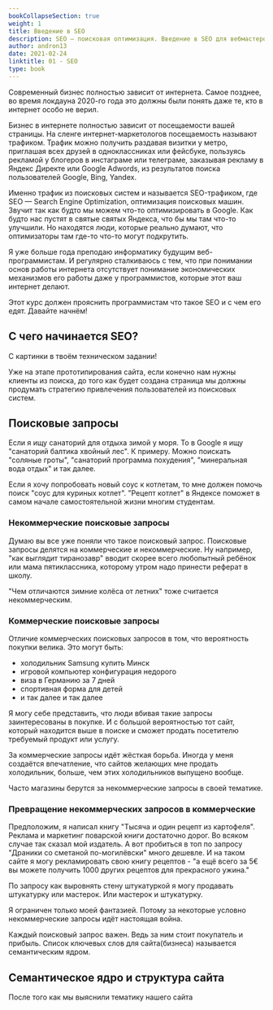 ```yaml
---
bookCollapseSection: true
weight: 1
title: Введение в SEO 
description: SEO — поисковая оптимизация. Введение в SEO для вебмастеров и программистов. 
author: andron13
date: 2021-02-24
linktitle: 01 - SEO
type: book 
---
```


Современный бизнес полностью зависит от интернета. Самое позднее, во время локдауна 2020-го года это должны были понять даже те, кто в интернет особо не верил.

Бизнес в интернете полностью зависит от посещаемости вашей страницы. На сленге интернет-маркетологов посещаемость называют трафиком. Трафик можно получить раздавая визитки у метро, приглашая всех друзей в одноклассниках или фейсбуке, пользуясь рекламой у блогеров в инстаграме или телеграме, заказывая рекламу в Яндекс Директе или Google Adwords, из результатов поиска пользователей Google, Bing, Yandex.

Именно трафик из поисковых систем и называется SEO-трафиком, где SEO — Search Engine Optimization, оптимизация поисковых машин. Звучит так как будто мы можем что-то оптимизировать в Google. Как будто нас пустят в святые святых Яндекса, что бы мы там что-то улучшили. Но находятся люди, которые реально думают, что оптимизаторы там где-то что-то могут подкрутить.

Я уже больше года преподаю информатику будущим веб-программистам. И регулярно сталкиваюсь с тем, что при понимании основ работы интернета отсутствует понимание экономических механизмов его работы даже у программистов, которые этот ваш интернет делают.

Этот курс должен прояснить программистам что такое SEO и с чем его едят. Давайте начнём!

## С чего начинается SEO?

С картинки в твоём техническом задании!

Уже на этапе прототипирования сайта, если конечно нам нужны клиенты из поиска, до того как будет создана страница мы должны продумать стратегию привлечения пользователей из поисковых систем.

## Поисковые запросы

Если я ищу санаторий для отдыха зимой у моря. То в Google я ищу "санаторий балтика хвойный лес". К примеру. Можно поискать "соляные гроты", "санаторий программа похудения", "минеральная вода отдых" и так далее. 

Если я хочу попробовать новый соус к котлетам, то мне должен помочь поиск "соус для куриных котлет". "Рецепт котлет" в Яндексе поможет в самом начале самостоятельной жизни многим студентам. 

### Некоммерческие поисковые запросы

Думаю вы все уже поняли что такое поисковый запрос. Поисковые запросы делятся на коммерческие и некоммерческие. Ну например, "как выглядит тиранозавр" вводит скорее всего любопытный ребёнок или мама пятиклассника, которому утром надо принести реферат в школу. 

"Чем отличаются зимние колёса от летних" тоже считается некоммерческим. 

### Коммерческие поисковые запросы

Отличие коммерческих поисковых запросов в том, что вероятность покупки велика. Это могут быть:

- холодильник Samsung купить Минск
- игровой компьютер конфигурация недорого
- виза в Германию за 7 дней
- спортивная форма для детей
- и так далее и так далее

Я могу себе представить, что люди вбивая такие запросы заинтересованы в покупке. И с большой вероятностью тот сайт, который находится выше в поиске и сможет продать посетителю требуемый продукт или услугу.

За коммерческие запросы идёт жёсткая борьба. Иногда у меня создаётся впечатление, что сайтов желающих мне продать холодильник, больше, чем этих холодильников выпущено вообще. 

Часто магазины берутся за некоммерческие запросы в своей тематике. 

### Превращение некоммерческих запросов в коммерческие

Предположим, я написал книгу "Тысяча и один рецепт из картофеля". Реклама и маркетинг поварской книги достаточно дорог. Во всяком случае так сказал мой издатель. А вот пробиться в топ по запросу "Драники со сметаной по-могилёвски" много дешевле. И на таком сайте я могу рекламировать свою книгу рецептов - "а ещё всего за 5€ вы можете получить 1000 других рецептов для прекрасного ужина."

По запросу как выровнять стену штукатуркой я могу продавать штукатурку или мастерок. Или мастерок и штукатурку. 

Я ограничен только моей фантазией. Потому за некоторые условно некоммерческие запросы идёт настоящая война.

Каждый поисковый запрос важен. Ведь за ним стоит покупатель и прибыль. Список ключевых слов для сайта(бизнеса) называется семантическим ядром.

## Семантическое ядро и структура сайта

После того как мы выяснили тематику нашего сайта





